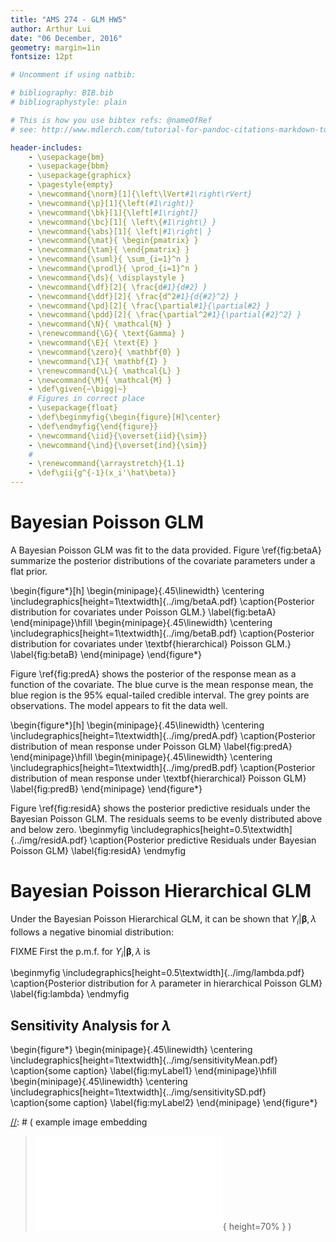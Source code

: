 ```yaml
---
title: "AMS 274 - GLM HW5"
author: Arthur Lui
date: "06 December, 2016"
geometry: margin=1in
fontsize: 12pt

# Uncomment if using natbib:

# bibliography: BIB.bib
# bibliographystyle: plain 

# This is how you use bibtex refs: @nameOfRef
# see: http://www.mdlerch.com/tutorial-for-pandoc-citations-markdown-to-latex.html)

header-includes: 
    - \usepackage{bm}
    - \usepackage{bbm}
    - \usepackage{graphicx}
    - \pagestyle{empty}
    - \newcommand{\norm}[1]{\left\lVert#1\right\rVert}
    - \newcommand{\p}[1]{\left(#1\right)}
    - \newcommand{\bk}[1]{\left[#1\right]}
    - \newcommand{\bc}[1]{ \left\{#1\right\} }
    - \newcommand{\abs}[1]{ \left|#1\right| }
    - \newcommand{\mat}{ \begin{pmatrix} }
    - \newcommand{\tam}{ \end{pmatrix} }
    - \newcommand{\suml}{ \sum_{i=1}^n }
    - \newcommand{\prodl}{ \prod_{i=1}^n }
    - \newcommand{\ds}{ \displaystyle }
    - \newcommand{\df}[2]{ \frac{d#1}{d#2} }
    - \newcommand{\ddf}[2]{ \frac{d^2#1}{d{#2}^2} }
    - \newcommand{\pd}[2]{ \frac{\partial#1}{\partial#2} }
    - \newcommand{\pdd}[2]{ \frac{\partial^2#1}{\partial{#2}^2} }
    - \newcommand{\N}{ \mathcal{N} }
    - \renewcommand{\G}{ \text{Gamma} }
    - \newcommand{\E}{ \text{E} }
    - \newcommand{\zero}{ \mathbf{0} }
    - \newcommand{\I}{ \mathbf{I} }
    - \renewcommand{\L}{ \mathcal{L} }
    - \newcommand{\M}{ \mathcal{M} }
    - \def\given{~\bigg|~}
    # Figures in correct place
    - \usepackage{float}
    - \def\beginmyfig{\begin{figure}[H]\center}
    - \def\endmyfig{\end{figure}}
    - \newcommand{\iid}{\overset{iid}{\sim}}
    - \newcommand{\ind}{\overset{ind}{\sim}}
    # 
    - \renewcommand{\arraystretch}{1.1}
    - \def\gii{g^{-1}(x_i'\hat\beta)}
---
```


# Bayesian Poisson GLM 

A Bayesian Poisson GLM was fit to the data provided. Figure \ref{fig:betaA}
summarize the posterior distributions of the covariate parameters under
a flat prior.

\begin{figure*}[h]
  \begin{minipage}{.45\linewidth}
    \centering \includegraphics[height=1\textwidth]{../img/betaA.pdf}
    \caption{Posterior distribution for covariates under Poisson GLM.}
    \label{fig:betaA}
  \end{minipage}\hfill
  \begin{minipage}{.45\linewidth}
    \centering \includegraphics[height=1\textwidth]{../img/betaB.pdf}
    \caption{Posterior distribution for covariates under 
    \textbf{hierarchical} Poisson GLM.}
    \label{fig:betaB}
  \end{minipage}
\end{figure*}

Figure \ref{fig:predA} shows the posterior of the response mean as a function
of the covariate. The blue curve is the mean response mean, the blue region
is the 95% equal-tailed credible interval. The grey points are observations.
The model appears to fit the data well.

\begin{figure*}[h]
  \begin{minipage}{.45\linewidth}
    \centering \includegraphics[height=1\textwidth]{../img/predA.pdf}
    \caption{Posterior distribution of mean response under Poisson GLM}
    \label{fig:predA}
  \end{minipage}\hfill
  \begin{minipage}{.45\linewidth}
    \centering \includegraphics[height=1\textwidth]{../img/predB.pdf}
    \caption{Posterior distribution of mean response under 
    \textbf{hierarchical} Poisson GLM}
    \label{fig:predB}
  \end{minipage}
\end{figure*}

Figure \ref{fig:residA} shows the posterior predictive residuals under
the Bayesian Poisson GLM. The residuals seems to be evenly distributed above
and below zero. 
\beginmyfig
\includegraphics[height=0.5\textwidth]{../img/residA.pdf}
\caption{Posterior predictive Residuals under Bayesian Poisson GLM}
\label{fig:residA}
\endmyfig


# Bayesian Poisson Hierarchical GLM

Under the Bayesian Poisson Hierarchical GLM, it can be shown that
$Y_i | \bm\beta, \lambda$ follows a negative binomial distribution:

FIXME
First the p.m.f. for $Y_i | \bm\beta, \lambda$ is 


\beginmyfig
\includegraphics[height=0.5\textwidth]{../img/lambda.pdf}
\caption{Posterior distribution for $\lambda$ parameter in hierarchical Poisson
GLM}
\label{fig:lambda}
\endmyfig


## Sensitivity Analysis for $\lambda$
\begin{figure*}
  \begin{minipage}{.45\linewidth}
    \centering \includegraphics[height=1\textwidth]{../img/sensitivityMean.pdf}
    \caption{some caption}
    \label{fig:myLabel1}
  \end{minipage}\hfill
  \begin{minipage}{.45\linewidth}
    \centering \includegraphics[height=1\textwidth]{../img/sensitivitySD.pdf}
    \caption{some caption}
    \label{fig:myLabel2}
  \end{minipage}
\end{figure*}






[//]: # (Footnotes:)

[//]: # ( example image embedding
\beginmyfig
\includegraphics[height=0.5\textwidth]{path/to/img/img.pdf}
\caption{some caption}
\label{fig:mylabel}
% reference by: \ref{fig:mylabel}
\endmyfig
)
[//]: # ( example image embedding
> ![some caption.\label{mylabel}](path/to/img/img.pdf){ height=70% }
)

[//]: # ( example two figs side-by-side
\begin{figure*}
  \begin{minipage}{.45\linewidth}
    \centering \includegraphics[height=1\textwidth]{img1.pdf}
    \caption{some caption}
    \label{fig:myLabel1}
  \end{minipage}\hfill
  \begin{minipage}{.45\linewidth}
    \centering \includegraphics[height=1\textwidth]{img2.pdf}
    \caption{some caption}
    \label{fig:myLabel2}
  \end{minipage}
\end{figure*}
)
